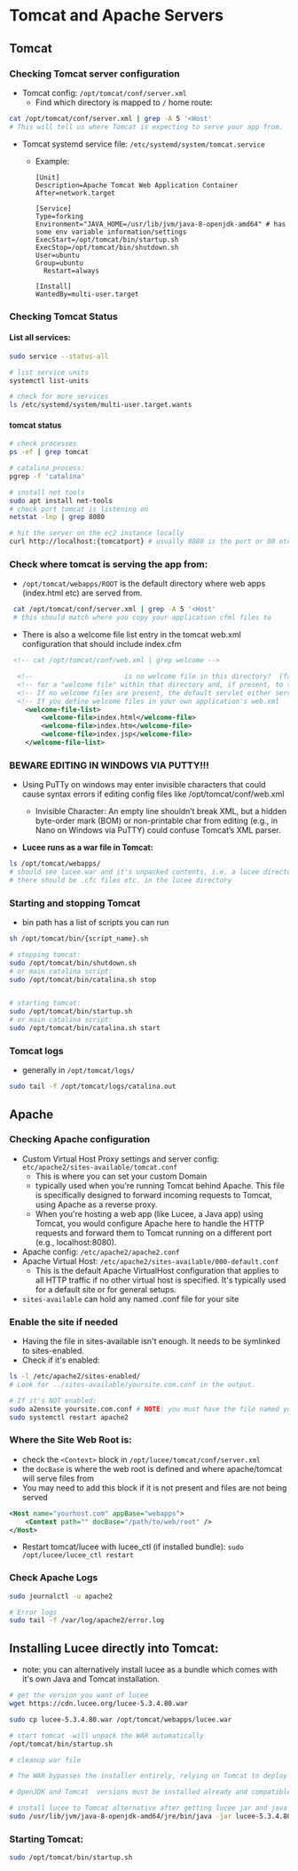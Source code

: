 # Tomcat and Apache Servers

## Tomcat

### Checking Tomcat server configuration

- Tomcat config: `/opt/tomcat/conf/server.xml`
  - Find which directory is mapped to `/` home route:

```bash
cat /opt/tomcat/conf/server.xml | grep -A 5 '<Host'
# This will tell us where Tomcat is expecting to serve your app from.
```

- Tomcat systemd service file: `/etc/systemd/system/tomcat.service`

  - Example:

    ```
    [Unit]
    Description=Apache Tomcat Web Application Container
    After=network.target

    [Service]
    Type=forking
    Environment="JAVA_HOME=/usr/lib/jvm/java-8-openjdk-amd64" # has some env variable information/settings
    ExecStart=/opt/tomcat/bin/startup.sh
    ExecStop=/opt/tomcat/bin/shutdown.sh
    User=ubuntu
    Group=ubuntu
      Restart=always

    [Install]
    WantedBy=multi-user.target
    ```

### Checking Tomcat Status

#### List all services:

```bash
sudo service --status-all

# list service units
systemctl list-units

# check for more services
ls /etc/systemd/system/multi-user.target.wants
```

#### tomcat status

```bash
# check processes
ps -ef | grep tomcat

# catalina process:
pgrep -f 'catalina'

# install net tools
sudo apt install net-tools
# check port tomcat is listening on
netstat -lnp | grep 8080

# hit the server on the ec2 instance locally
curl http://localhost:{tomcatport} # usually 8080 is the port or 80 etc. if apache proxying

```

### Check where tomcat is serving the app from:

- `/opt/tomcat/webapps/ROOT` is the default directory where web apps (index.html etc) are served from.

```bash
 cat /opt/tomcat/conf/server.xml | grep -A 5 '<Host'
 # this should match where you copy your application cfml files to
```

- There is also a welcome file list entry in the tomcat web.xml configuration that should include index.cfm

```xml
 <!-- cat /opt/tomcat/conf/web.xml | grep welcome -->

  <!--                       is no welcome file in this directory?  [false] -->
  <!-- for a "welcome file" within that directory and, if present, to the   -->
  <!-- If no welcome files are present, the default servlet either serves a -->
  <!-- If you define welcome files in your own application's web.xml        -->
    <welcome-file-list>
        <welcome-file>index.html</welcome-file>
        <welcome-file>index.htm</welcome-file>
        <welcome-file>index.jsp</welcome-file>
    </welcome-file-list>
```

### BEWARE EDITING IN WINDOWS VIA PUTTY!!!

- Using PuTTy on windows may enter invisible characters that could cause syntax errors if editing config files like /opt/tomcat/conf/web.xml

  - Invisible Character: An empty line shouldn’t break XML, but a hidden byte-order mark (BOM) or non-printable char from editing (e.g., in Nano on Windows via PuTTY) could confuse Tomcat’s XML parser.

- **Lucee runs as a war file in Tomcat:**

```bash
ls /opt/tomcat/webapps/
# should see lucee.war and it's unpacked contents, i.e. a lucee directory
# there should be .cfc files etc. in the lucee directory
```

### Starting and stopping Tomcat

- bin path has a list of scripts you can run

```bash
sh /opt/tomcat/bin/{script_name}.sh

# stopping tomcat:
sudo /opt/tomcat/bin/shutdown.sh
# or main catalina script:
sudo /opt/tomcat/bin/catalina.sh stop


# starting tomcat:
sudo /opt/tomcat/bin/startup.sh
# or main catalina script:
sudo /opt/tomcat/bin/catalina.sh start

```

### Tomcat logs

- generally in `/opt/tomcat/logs/`

```bash
sudo tail -f /opt/tomcat/logs/catalina.out
```

## Apache

### Checking Apache configuration

- Custom Virtual Host Proxy settings and server config: `etc/apache2/sites-available/tomcat.conf`
  - This is where you can set your custom Domain
  - typically used when you're running Tomcat behind Apache. This file is specifically designed to forward incoming requests to Tomcat, using Apache as a reverse proxy.
  - When you're hosting a web app (like Lucee, a Java app) using Tomcat, you would configure Apache here to handle the HTTP requests and forward them to Tomcat running on a different port (e.g., localhost:8080).
- Apache config: `/etc/apache2/apache2.conf`
- Apache Virtual Host: `/etc/apache2/sites-available/000-default.conf`
  - This is the default Apache VirtualHost configuration that applies to all HTTP traffic if no other virtual host is specified. It's typically used for a default site or for general setups.
- `sites-available` can hold any named .conf file for your site

### Enable the site if needed

- Having the file in sites-available isn't enough. It needs to be symlinked to sites-enabled.
- Check if it's enabled:

```Bash
ls -l /etc/apache2/sites-enabled/
# Look for ../sites-available/yoursite.com.conf in the output.

# If it's NOT enabled:
sudo a2ensite yoursite.com.conf # NOTE: you must have the file named yoursite.com.conf (with .conf at the end!)
sudo systemctl restart apache2
```

### Where the Site Web Root is:

- check the `<Context>` block in `/opt/lucee/tomcat/conf/server.xml`
- the `docBase` is where the web root is defined and where apache/tomcat will serve files from
- You may need to add this block if it is not present and files are not being served

```xml
<Host name="yourhost.com" appBase="webapps">
    <Context path="" docBase="/path/to/web/root" />
</Host>
```

- Restart tomcat/lucee with lucee_ctl (if installed bundle): `sudo /opt/lucee/lucee_ctl restart`

### Check Apache Logs

```bash
sudo journalctl -u apache2

# Error logs
sudo tail -f /var/log/apache2/error.log
```

## Installing Lucee directly into Tomcat:

- note: you can alternatively install lucee as a bundle which comes with it's own Java and Tomcat installation.

```bash
# get the version you want of lucee
wget https://cdn.lucee.org/lucee-5.3.4.80.war

sudo cp lucee-5.3.4.80.war /opt/tomcat/webapps/lucee.war

# start tomcat -will unpack the WAR automatically
/opt/tomcat/bin/startup.sh

# cleanup war file

# The WAR bypasses the installer entirely, relying on Tomcat to deploy Lucee 5.3.4.80.

# OpenJDK and Tomcat  versions must be installed already and compatible with the lucee version.
```

```bash
# install lucee to Tomcat alternative after getting lucee jar and java is installed:
sudo /usr/lib/jvm/java-8-openjdk-amd64/jre/bin/java -jar lucee-5.3.4.80.jar --mode unattended --install_dir /opt/lucee --tomcat_dir /opt/tomcat --admin_password yourpassword
```

### Starting Tomcat:

```bash
sudo /opt/tomcat/bin/startup.sh
```
